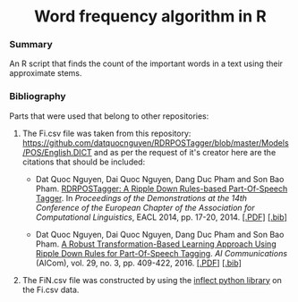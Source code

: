 <h1 align="center">Word frequency algorithm in R</h1>
<h3>Summary</h3>
An R script that finds the count of the important words in a text using their approximate stems.

<h3>Bibliography</h3>

Parts that were used that belong to other repositories:
1. The Fi.csv file was taken from this repository: https://github.com/datquocnguyen/RDRPOSTagger/blob/master/Models/POS/English.DICT and as per the request of it's creator here are the citations that should be included:

    - Dat Quoc Nguyen, Dai Quoc Nguyen, Dang Duc Pham and Son Bao Pham. [RDRPOSTagger: A Ripple Down Rules-based Part-Of-Speech Tagger](http://www.aclweb.org/anthology/E14-2005). In *Proceedings of the Demonstrations at the 14th Conference of the European Chapter of the Association for Computational Linguistics*, EACL 2014, pp. 17-20, 2014. <a href="http://www.aclweb.org/anthology/E14-2005">[.PDF]</a> <a href="http://www.aclweb.org/anthology/E14-2005.bib">[.bib]</a>
    
    - Dat Quoc Nguyen, Dai Quoc Nguyen, Dang Duc Pham and Son Bao Pham. [A Robust Transformation-Based Learning Approach Using Ripple Down Rules for Part-Of-Speech Tagging](http://content.iospress.com/articles/ai-communications/aic698). *AI Communications* (AICom), vol. 29, no. 3, pp. 409-422, 2016. <a href="http://arxiv.org/pdf/1412.4021.pdf">[.PDF]</a> <a href="http://rdrpostagger.sourceforge.net/AICom.bib">[.bib]</a>
    
2. The FiN.csv file was constructed by using the [inflect python library](https://github.com/jazzband/inflect) on the Fi.csv data. 
